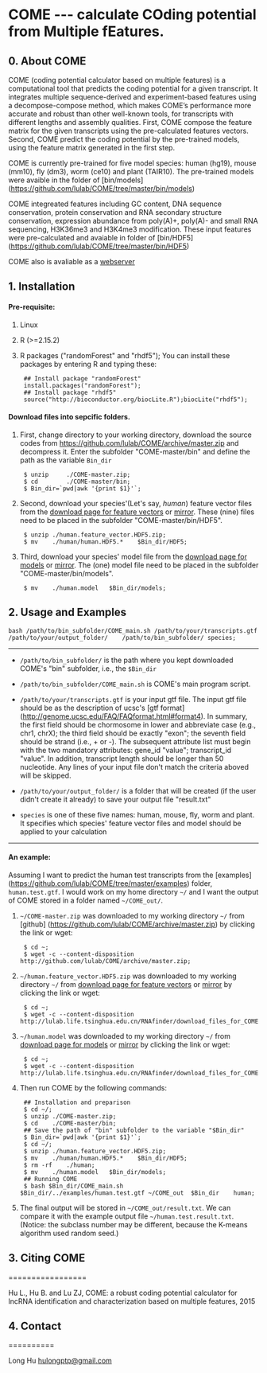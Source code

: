 # COME --- calculate COding potential from Multiple fEatures.

## 0. About COME

COME (coding potential calculator based on multiple features) is a computational tool that predicts the coding potential for a given transcript. It integrates multiple sequence-derived and experiment-based features using a decompose-compose method, which makes COME’s performance more accurate and robust than other well-known tools, for transcripts with different lengths and assembly qualities. First, COME compose the feature matrix for the given transcripts using the pre-calculated features vectors. Second, COME predict the coding potential by the pre-trained models, using the feature matrix generated in the first step.

COME is currently pre-trained for five model species: human (hg19), mouse (mm10), fly (dm3), worm (ce10) and plant (TAIR10). The pre-trained models were avaible in the folder of [bin/models] (https://github.com/lulab/COME/tree/master/bin/models)

COME integreated features including GC content, DNA sequence conservation, protein conservation and RNA secondary structure conservation, expression abundance from poly(A)+, poly(A)- and small RNA sequencing, H3K36me3 and H3K4me3 modification. These input features were pre-calculated and avaiable in folder of [bin/HDF5] (https://github.com/lulab/COME/tree/master/bin/HDF5)


COME also is avaliable as a [webserver](http://RNAfinder.ncrnalab.org/COME)  

## 1. Installation
####	Pre-requisite:
1. Linux
2. R (>=2.15.2)
3. R packages ("randomForest" and "rhdf5"); You can install these packages by entering R and typing these:

		## Install package "randomForest"
		install.packages("randomForest"); 
		## Install package "rhdf5"
		source("http://bioconductor.org/biocLite.R");biocLite("rhdf5");


####	Download files into sepcific folders.   
1. First, change directory to your working directory, download the source codes from https://github.com/lulab/COME/archive/master.zip and decompress it. Enter the subfolder "COME-master/bin" and define the path as the variable `Bin_dir`

		$ unzip		./COME-master.zip;
		$ cd 		./COME-master/bin;
		$ Bin_dir=`pwd|awk '{print $1}'`;

2. Second, download your species'(Let's say, _human_) feature vector files from the [download page for feature vectors](https://onedrive.live.com/redir?resid=AFBF18A0971099A!51586&authkey=!AJaFH5EENUp0FVI&ithint=folder%2czip) or [mirror](http://pan.baidu.com/s/1pJRd5P5). These (nine) files need to be placed in the subfolder "COME-master/bin/HDF5".

		$ unzip	./human.feature_vector.HDF5.zip;
		$ mv	./human/human.HDF5.*	$Bin_dir/HDF5;
	
3. Third, download your species' model file from the [download page for models](https://onedrive.live.com/redir?resid=AFBF18A0971099A!51594&authkey=!AJf5-cl93Z-4nJs&ithint=folder%2cmodel) or [mirror](http://pan.baidu.com/s/1dEs2pjV). The (one) model file need to be placed in the subfolder "COME-master/bin/models".

		$ mv	./human.model	$Bin_dir/models;


## 2. Usage and Examples

	bash /path/to/bin_subfolder/COME_main.sh /path/to/your/transcripts.gtf	/path/to/your/output_folder/	/path/to/bin_subfolder/	species;
  
_____
* `/path/to/bin_subfolder/` is the path where you kept downloaded COME's "bin" subfolder, i.e., the `$Bin_dir`

* `/path/to/bin_subfolder/COME_main.sh` is COME's main program script.

* `/path/to/your/transcripts.gtf` is your input gtf file. The input gtf file should be as the description of ucsc's [gtf format] (http://genome.ucsc.edu/FAQ/FAQformat.html#format4). In summary, the first field should be chormosome in lower and abbreviate case (e.g., chr1, chrX); the third field should be exactly "exon"; the seventh field should be strand (i.e., + or -). The subsequent attribute list must begin with the two mandatory attributes: gene_id "value"; transcript_id "value". In addition, transcript length should be longer than 50 nucleotide. Any lines of your input file don't match the criteria aboved will be skipped.

* `/path/to/your/output_folder/` is a folder that will be created (if the user didn't create it already) to save your output file "result.txt"

* `species` is one of these five names: human, mouse, fly, worm and plant. It specifies which species' feature vector files and model should be applied to your calculation

______  

#### An example:

Assuming I want to predict the human test transcripts from the [examples] (https://github.com/lulab/COME/tree/master/examples) folder, `human.test.gtf`. I would work on my home directory `~/` and I want the output of COME stored in a folder named `~/COME_out/`.

1. `~/COME-master.zip` was downloaded to my working directory `~/` from [github] (https://github.com/lulab/COME/archive/master.zip) by clicking the link or wget:

		$ cd ~;
		$ wget -c --content-disposition   http://github.com/lulab/COME/archive/master.zip;
		
2. `~/human.feature_vector.HDF5.zip` was downloaded to my working directory `~/` from [download page for feature vectors](https://onedrive.live.com/redir?resid=AFBF18A0971099A!51586&authkey=!AJaFH5EENUp0FVI&ithint=folder%2czip) or [mirror](http://pan.baidu.com/s/1pJRd5P5) by clicking the link or wget:

		$ cd ~;
		$ wget -c --content-disposition http://lulab.life.tsinghua.edu.cn/RNAfinder/download_files_for_COME/HDF5/human.feature_vector.HDF5.zip

3. `~/human.model` was downloaded to my working directory `~/` from [download page for models](https://onedrive.live.com/redir?resid=AFBF18A0971099A!51594&authkey=!AJf5-cl93Z-4nJs&ithint=folder%2cmodel) or [mirror](http://pan.baidu.com/s/1dEs2pjV) by clicking the link or wget:
	
		$ cd ~;
		$ wget -c --content-disposition   http://lulab.life.tsinghua.edu.cn/RNAfinder/download_files_for_COME/models/human.model

4. Then run COME by the following commands: 

		## Installation and preparison
		$ cd ~/;		
		$ unzip	./COME-master.zip;
		$ cd 	./COME-master/bin;
		## Save the path of "bin" subfolder to the variable "$Bin_dir"
		$ Bin_dir=`pwd|awk '{print $1}'`;
		$ cd ~/;
		$ unzip	./human.feature_vector.HDF5.zip;
		$ mv	./human/human.HDF5.*	$Bin_dir/HDF5;
		$ rm -rf	./human;
		$ mv	./human.model	$Bin_dir/models;
		## Running COME
		$ bash $Bin_dir/COME_main.sh	$Bin_dir/../examples/human.test.gtf	~/COME_out	$Bin_dir	human;

6. The final output will be stored in `~/COME_out/result.txt`. We can compare it with the example output file `~/human.test.result.txt`. (Notice: the subclass number may be different, because the K-means algorithm used random seed.)


## 3. Citing COME
=================

Hu L., Hu B. and Lu ZJ,  COME: a robust coding potential calculator for lncRNA identification and characterization based on multiple features,   2015


## 4. Contact
==========

Long Hu <hulongptp@gmail.com>
